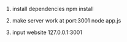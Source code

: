 1. install dependencies
npm install

2. make server work at port:3001
node app.js 

3. input website 
127.0.0.1:3001
